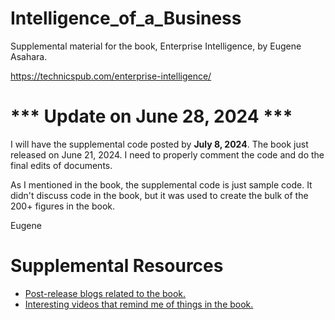 # Intelligence_of_a_Business
Supplemental material for the book, Enterprise Intelligence, by Eugene Asahara.

https://technicspub.com/enterprise-intelligence/

# *** Update on June 28, 2024 ***

I will have the supplemental code posted by <b>July 8, 2024</b>. The book just released on June 21, 2024. I need to properly comment the code and do the final edits of documents.

As I mentioned in the book, the supplemental code is just sample code. It didn't discuss code in the book, but it was used to create the bulk of the 200+ figures in the book.

Eugene

# Supplemental Resources

<ul>
<li>
<a href="https://eugeneasahara.com/category/cutting-edge-business-intelligence/enterprise-intelligence">Post-release blogs related to the book.</a>
</li><li>
<a href="https://eugeneasahara.com/sources-of-interest-for-enterprise-intelligence/">Interesting videos that remind me of things in the book.</a>
</li>
</ul>
